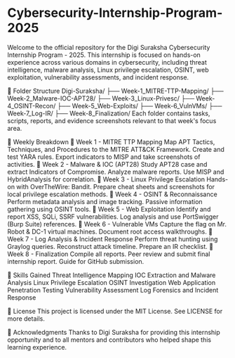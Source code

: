 # Cybersecurity-Internship-Program-2025
Welcome to the official repository for the Digi Suraksha Cybersecurity Internship Program - 2025.
This internship is focused on hands-on experience across various domains in cybersecurity, including threat intelligence, malware analysis, Linux privilege escalation, OSINT, web exploitation, vulnerability assessments, and incident response.

📁 Folder Structure
Digi-Suraksha/ ├── Week-1_MITRE-TTP-Mapping/ ├── Week-2_Malware-IOC-APT28/ ├── Week-3_Linux-Privesc/ ├── Week-4_OSINT-Recon/ ├── Week-5_Web-Exploits/ ├── Week-6_VulnVMs/ ├── Week-7_Log-IR/ ├── Week-8_Finalization/
Each folder contains tasks, scripts, reports, and evidence screenshots relevant to that week's focus area.

📌 Weekly Breakdown
🔹 Week 1 - MITRE TTP Mapping
Map APT Tactics, Techniques, and Procedures to the MITRE ATT&CK Framework.
Create and test YARA rules.
Export indicators to MISP and take screenshots of activities.
🔹 Week 2 - Malware & IOC (APT28)
Study APT28 case and extract Indicators of Compromise.
Analyze malware reports.
Use MISP and HybridAnalysis for correlation.
🔹 Week 3 - Linux Privilege Escalation
Hands-on with OverTheWire: Bandit.
Prepare cheat sheets and screenshots for local privilege escalation methods.
🔹 Week 4 - OSINT & Reconnaissance
Perform metadata analysis and image tracking.
Passive information gathering using OSINT tools.
🔹 Week 5 - Web Exploitation
Identify and report XSS, SQLi, SSRF vulnerabilities.
Log analysis and use PortSwigger (Burp Suite) references.
🔹 Week 6 - Vulnerable VMs
Capture the flag on Mr. Robot & DC-1 virtual machines.
Document root access walkthroughs.
🔹 Week 7 - Log Analysis & Incident Response
Perform threat hunting using Graylog queries.
Reconstruct attack timeline.
Prepare an IR checklist.
🔹 Week 8 - Finalization
Compile all reports.
Peer review and submit final internship report.
Guide for GitHub submission.

🧠 Skills Gained
Threat Intelligence Mapping
IOC Extraction and Malware Analysis
Linux Privilege Escalation
OSINT Investigation
Web Application Penetration Testing
Vulnerability Assessment
Log Forensics and Incident Response

📄 License
This project is licensed under the MIT License. See LICENSE for more details.

🙋 Acknowledgments
Thanks to Digi Suraksha for providing this internship opportunity and to all mentors and contributors who helped shape this learning experience.
